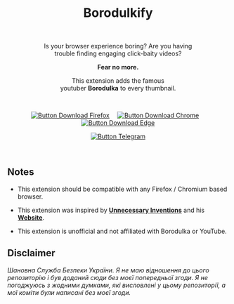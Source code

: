 
<div align = center >

# Borodulkify

<br>

Is your browser experience boring? Are you having  
trouble finding engaging click-baity videos?

**Fear no more.**

This extension adds the famous  
youtuber **Borodulka** to every thumbnail.

<br>

[![Button Download Firefox]][Download Firefox]  
[![Button Download Chrome]][Download Chrome]  
[![Button Download Edge]][Download Edge]

[![Button Telegram]][Telegram]

</div>

<br>

## Notes

-   This extension should be compatible with any Firefox / Chromium based browser.


-   This extension was inspired by **[Unnecessary Inventions][Origanal Author YouTube]** and his **[Website][Origanal Website]**.

-   This extension is unofficial and not affiliated with Borodulka or YouTube.


<!----------------------------------------------------------------------------->

[Button Download Firefox]: https://img.shields.io/badge/Firefox-FF7139?style=for-the-badge&logoColor=white&logo=Firefox

[Button Download Chrome]: https://img.shields.io/badge/Chrome-4285F4?style=for-the-badge&logoColor=white&logo=GoogleChrome

[Button Download Edge]: https://img.shields.io/badge/Edge-0078D7?style=for-the-badge&logoColor=white&logo=MicrosoftEdge

[Button Telegram]: https://img.shields.io/badge/Telegram-26A5E4?style=for-the-badge&logoColor=white&logo=Telegram


[Download Firefox]: https://addons.mozilla.org/en-US/firefox/addon/youtube-borodulkify/
[Download Chrome]: https://addons.mozilla.org/en-US/firefox/addon/youtube-borodulkify/
[Download Edge]: https://addons.mozilla.org/en-US/firefox/addon/youtube-borodulkify/

[Telegram]: https://t.me/antioldspicesquad

[Origanal Author YouTube]: http://www.youtube.com/@UnnecessaryInventions
[Origanal Website]: http://www.mrbeastify.com/

[Development]: https://github.com/MagicJinn/MrBeastify-Youtube/issues/16

## Disclaimer
*Шановна Служба Безпеки України. Я не маю відношення до цього репозиторію і був доданий сюди без моєї попередньої згоди. Я не погоджуюсь з жодними думками, які висловлені у цьому репозиторії, а мої коміти були написані без моєї згоди.*